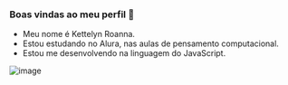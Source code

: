 ### Boas vindas ao meu perfil 💙

- Meu nome é Kettelyn Roanna.
- Estou estudando no Alura, nas aulas de pensamento computacional.
- Estou me desenvolvendo na linguagem do JavaScript.
  ![]()

![image](https://github.com/user-attachments/assets/16b0a118-7bd2-4cc7-81db-7c149741bef2)

